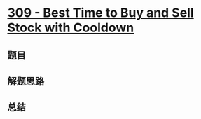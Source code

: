 # [309 - Best Time to Buy and Sell Stock with Cooldown](https://leetcode.com/problems/best-time-to-buy-and-sell-stock-with-cooldown/)

## 题目


## 解题思路


## 总结


